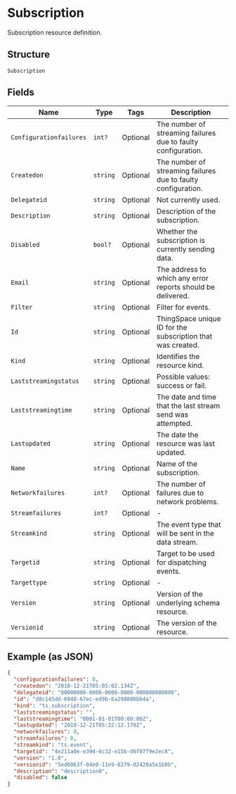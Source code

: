
# Subscription

Subscription resource definition.

## Structure

`Subscription`

## Fields

| Name | Type | Tags | Description |
|  --- | --- | --- | --- |
| `Configurationfailures` | `int?` | Optional | The number of streaming failures due to faulty configuration. |
| `Createdon` | `string` | Optional | The number of streaming failures due to faulty configuration. |
| `Delegateid` | `string` | Optional | Not currently used. |
| `Description` | `string` | Optional | Description of the subscription. |
| `Disabled` | `bool?` | Optional | Whether the subscription is currently sending data. |
| `Email` | `string` | Optional | The address to which any error reports should be delivered. |
| `Filter` | `string` | Optional | Filter for events. |
| `Id` | `string` | Optional | ThingSpace unique ID for the subscription that was created. |
| `Kind` | `string` | Optional | Identifies the resource kind. |
| `Laststreamingstatus` | `string` | Optional | Possible values: success or fail. |
| `Laststreamingtime` | `string` | Optional | The date and time that the last stream send was attempted. |
| `Lastupdated` | `string` | Optional | The date the resource was last updated. |
| `Name` | `string` | Optional | Name of the subscription. |
| `Networkfailures` | `int?` | Optional | The number of failures due to network problems. |
| `Streamfailures` | `int?` | Optional | - |
| `Streamkind` | `string` | Optional | The event type that will be sent in the data stream. |
| `Targetid` | `string` | Optional | Target to be used for dispatching events. |
| `Targettype` | `string` | Optional | - |
| `Version` | `string` | Optional | Version of the underlying schema resource. |
| `Versionid` | `string` | Optional | The version of the resource. |

## Example (as JSON)

```json
{
  "configurationfailures": 0,
  "createdon": "2018-12-21T05:05:02.134Z",
  "delegateid": "00000000-0000-0000-0000-000000000000",
  "id": "d8c145dd-6948-67ec-ed9b-6a298806bb4a",
  "kind": "ts.subscription",
  "laststreamingstatus": "",
  "laststreamingtime": "0001-01-01T00:00:00Z",
  "lastupdated": "2018-12-21T05:22:12.178Z",
  "networkfailures": 0,
  "streamfailures": 0,
  "streamkind": "ts.event",
  "targetid": "4e211a0e-e39d-6c32-e15b-d6f07f9e2ec8",
  "version": "1.0",
  "versionid": "5ed6063f-04e0-11e9-8279-02420a5e1b0b",
  "description": "description0",
  "disabled": false
}
```

